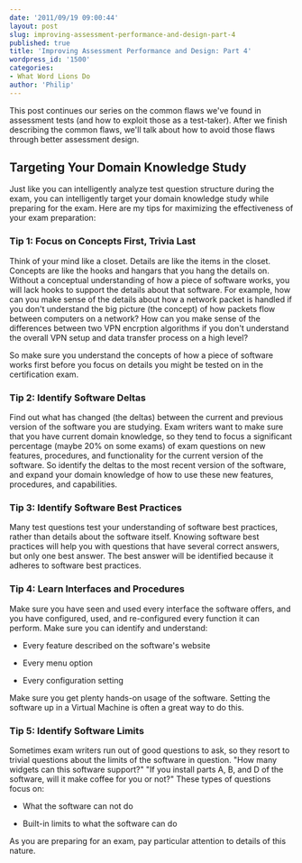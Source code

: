 ```yaml
---
date: '2011/09/19 09:00:44'
layout: post
slug: improving-assessment-performance-and-design-part-4
published: true
title: 'Improving Assessment Performance and Design: Part 4'
wordpress_id: '1500'
categories:
- What Word Lions Do
author: 'Philip'
---
```


This post continues our series on the common flaws we've found in assessment tests (and how to exploit those as a test-taker). After we finish describing the common flaws, we'll talk about how to avoid those flaws through better assessment design.


## **Targeting Your Domain Knowledge Study**


Just like you can intelligently analyze test question structure during the exam, you can intelligently target your domain knowledge study while preparing for the exam. Here are my tips for maximizing the effectiveness of your exam preparation:


### Tip 1: Focus on Concepts First, Trivia Last


Think of your mind like a closet. Details are like the items in the closet. Concepts are like the hooks and hangars that you hang the details on. Without a conceptual understanding of how a piece of software works, you will lack hooks to support the details about that software. For example, how can you make sense of the details about how a network packet is handled if you don't understand the big picture (the concept) of how packets flow between computers on a network? How can you make sense of the differences between two VPN encrption algorithms if you don't understand the overall VPN setup and data transfer process on a high level?

So make sure you understand the concepts of how a piece of software works first before you focus on details you might be tested on in the certification exam.


### Tip 2: Identify Software Deltas


Find out what has changed (the deltas) between the current and previous version of the software you are studying. Exam writers want to make sure that you have current domain knowledge, so they tend to focus a significant percentage (maybe 20% on some exams) of exam questions on new features, procedures, and functionality for the current version of the software. So identify the deltas to the most recent version of the software, and expand your domain knowledge of how to use these new features, procedures, and capabilities.


### Tip 3: Identify Software Best Practices


Many test questions test your understanding of software best practices, rather than details about the software itself. Knowing software best practices will help you with questions that have several correct answers, but only one best answer. The best answer will be identified because it adheres to software best practices.


### Tip 4: Learn Interfaces and Procedures


Make sure you have seen and used every interface the software offers, and you have configured, used, and re-configured every function it can perform. Make sure you can identify and understand:



	
  * Every feature described on the software's website

	
  * Every menu option

	
  * Every configuration setting


Make sure you get plenty hands-on usage of the software. Setting the software up in a Virtual Machine is often a great way to do this.


### Tip 5: Identify Software Limits


Sometimes exam writers run out of good questions to ask, so they resort to trivial questions about the limits of the software in question. "How many widgets can this software support?" "If you install parts A, B, and D of the software, will it make coffee for you or not?" These types of questions focus on:



	
  * What the software can not do

	
  * Built-in limits to what the software can do


As you are preparing for an exam, pay particular attention to details of this nature.

